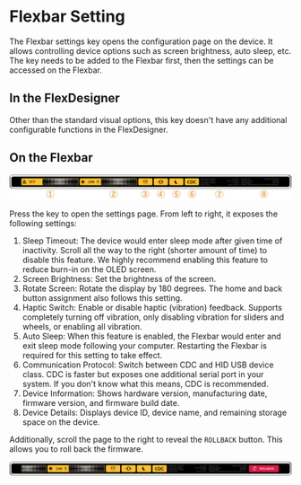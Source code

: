 # Flexbar Setting

The Flexbar settings key opens the configuration page on the device. It allows controlling device options such as screen brightness, auto sleep, etc. The key needs to be added to the Flexbar first, then the settings can be accessed on the Flexbar.

## In the FlexDesigner

Other than the standard visual options, this key doesn't have any additional configurable functions in the FlexDesigner.

## On the Flexbar

![1743991555870](image/flexbar_setting/1743991555870.png)

Press the key to open the settings page. From left to right, it exposes the following settings:

1. Sleep Timeout: The device would enter sleep mode after given time of inactivity. Scroll all the way to the right (shorter amount of time) to disable this feature. We highly recommend enabling this feature to reduce burn-in on the OLED screen.
2. Screen Brightness: Set the brightness of the screen.
3. Rotate Screen: Rotate the display by 180 degrees. The home and back button assignment also follows this setting.
4. Haptic Switch: Enable or disable haptic (vibration) feedback. Supports completely turning off vibration, only disabling vibration for sliders and wheels, or enabling all vibration.
5. Auto Sleep: When this feature is enabled, the Flexbar would enter and exit sleep mode following your computer. Restarting the Flexbar is required for this setting to take effect.
6. Communication Protocol: Switch between CDC and HID USB device class. CDC is faster but exposes one additional serial port in your system. If you don't know what this means, CDC is recommended.
7. Device Information: Shows hardware version, manufacturing date, firmware version, and firmware build date.
8. Device Details: Displays device ID, device name, and remaining storage space on the device.

Additionally, scroll the page to the right to reveal the `ROLLBACK` button. This  allows you to roll back the firmware.

![1743994398218](image/flexbar_setting/1743994398218.png)
